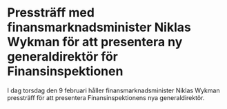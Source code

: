 # Pressträff med finansmarknadsminister Niklas Wykman för att presentera ny generaldirektör för Finansinspektionen

I dag torsdag den 9 februari håller finansmarknadsminister Niklas Wykman pressträff för att presentera Finansinspektionens nya generaldirektör.
